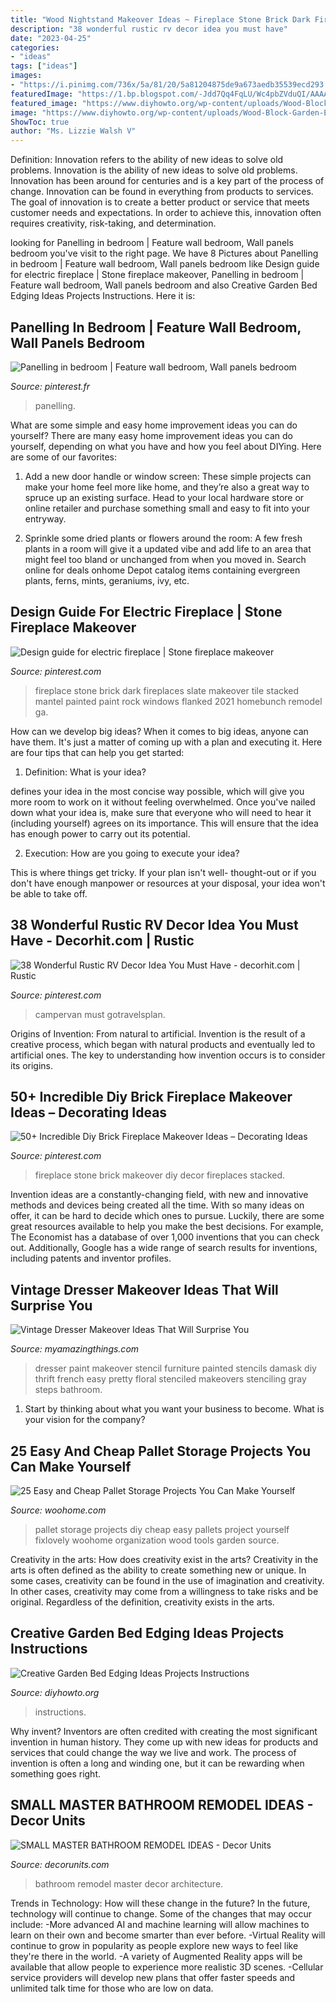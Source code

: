 ```yaml
---
title: "Wood Nightstand Makeover Ideas ~ Fireplace Stone Brick Dark Fireplaces Slate Makeover Tile Stacked Mantel Painted Paint Rock Windows Flanked 2021 Homebunch Remodel Ga"
description: "38 wonderful rustic rv decor idea you must have"
date: "2023-04-25"
categories:
- "ideas"
tags: ["ideas"]
images:
- "https://i.pinimg.com/736x/5a/81/20/5a81204875de9a673aedb35539ecd293.jpg"
featuredImage: "https://1.bp.blogspot.com/-Jdd7Qq4FqLU/Wc4pbZVduQI/AAAAAAAAiRE/YObMKyxulwYPn57tc3u0S0X4TeG0ZHjMQCLcBGAs/s1600/33-4.jpg"
featured_image: "https://www.diyhowto.org/wp-content/uploads/Wood-Block-Garden-Edging-20-Creative-Garden-Bed-Edging-Ideas-Projects-Instructions-DIYHowto.jpg"
image: "https://www.diyhowto.org/wp-content/uploads/Wood-Block-Garden-Edging-20-Creative-Garden-Bed-Edging-Ideas-Projects-Instructions-DIYHowto.jpg"
ShowToc: true
author: "Ms. Lizzie Walsh V"
---
```



Definition: Innovation refers to the ability of new ideas to solve old problems.
Innovation is the ability of new ideas to solve old problems. Innovation has been around for centuries and is a key part of the process of change. Innovation can be found in everything from products to services. The goal of innovation is to create a better product or service that meets customer needs and expectations. In order to achieve this, innovation often requires creativity, risk-taking, and determination.

	

		
looking for Panelling in bedroom | Feature wall bedroom, Wall panels bedroom you've visit to the right page. We have 8 Pictures about Panelling in bedroom | Feature wall bedroom, Wall panels bedroom like Design guide for electric fireplace | Stone fireplace makeover, Panelling in bedroom | Feature wall bedroom, Wall panels bedroom and also Creative Garden Bed Edging Ideas Projects Instructions. Here it is:
		
    
## Panelling In Bedroom | Feature Wall Bedroom, Wall Panels Bedroom

<img loading=lazy src="https://i.pinimg.com/736x/2a/aa/69/2aaa690fb4690a9fc86c8f264016d79a.jpg" onerror="this.onerror=null;this.src='https://tse2.mm.bing.net/th?id=OIP.pbxrcqpjzNeKAVwTQ2Z1qAHaJ3&amp;pid=15.1';" alt="Panelling in bedroom | Feature wall bedroom, Wall panels bedroom">

_Source: pinterest.fr_

>panelling. 

	

What are some simple and easy home improvement ideas you can do yourself?
There are many easy home improvement ideas you can do yourself, depending on what you have and how you feel about DIYing. Here are some of our favorites:
1. Add a new door handle or window screen: These simple projects can make your home feel more like home, and they’re also a great way to spruce up an existing surface. Head to your local hardware store or online retailer and purchase something small and easy to fit into your entryway.

2. Sprinkle some dried plants or flowers around the room: A few fresh plants in a room will give it a updated vibe and add life to an area that might feel too bland or unchanged from when you moved in. Search online for deals onhome Depot catalog items containing evergreen plants, ferns, mints, geraniums, ivy, etc.

    
## Design Guide For Electric Fireplace | Stone Fireplace Makeover

<img loading=lazy src="https://i.pinimg.com/736x/5a/81/20/5a81204875de9a673aedb35539ecd293.jpg" onerror="this.onerror=null;this.src='https://tse4.mm.bing.net/th?id=OIP.JeoYpiwbP-0FTjOLRc6KqAHaLH&amp;pid=15.1';" alt="Design guide for electric fireplace | Stone fireplace makeover">

_Source: pinterest.com_

>fireplace stone brick dark fireplaces slate makeover tile stacked mantel painted paint rock windows flanked 2021 homebunch remodel ga. 

	

How can we develop big ideas?
When it comes to big ideas, anyone can have them. It's just a matter of coming up with a plan and executing it. Here are four tips that can help you get started:
1. Definition: What is your idea?

 defines your idea in the most concise way possible, which will give you more room to work on it without feeling overwhelmed. Once you've nailed down what your idea is, make sure that everyone who will need to hear it (including yourself) agrees on its importance. This will ensure that the idea has enough power to carry out its potential.

2. Execution: How are you going to execute your idea?

This is where things get tricky. If your plan isn't well- thought-out or if you don't have enough manpower or resources at your disposal, your idea won't be able to take off.

    
## 38 Wonderful Rustic RV Decor Idea You Must Have - Decorhit.com | Rustic

<img loading=lazy src="https://i.pinimg.com/736x/65/c4/06/65c40621c1aff591d3ce59805596b46b.jpg" onerror="this.onerror=null;this.src='https://tse2.mm.bing.net/th?id=OIP.4mpqUQ-tjhF8-thsdEnLNgHaJt&amp;pid=15.1';" alt="38 Wonderful Rustic RV Decor Idea You Must Have - decorhit.com | Rustic">

_Source: pinterest.com_

>campervan must gotravelsplan. 

	

Origins of Invention: From natural to artificial.
Invention is the result of a creative process, which began with natural products and eventually led to artificial ones. The key to understanding how invention occurs is to consider its origins.

    
## 50+ Incredible Diy Brick Fireplace Makeover Ideas – Decorating Ideas

<img loading=lazy src="https://i.pinimg.com/736x/71/97/2f/71972fd33835d0fae0b4b92e56dd61b9.jpg" onerror="this.onerror=null;this.src='https://tse2.mm.bing.net/th?id=OIP.O-qE0zBwOI9W300DA799mgHaJ4&amp;pid=15.1';" alt="50+ Incredible Diy Brick Fireplace Makeover Ideas – Decorating Ideas">

_Source: pinterest.com_

>fireplace stone brick makeover diy decor fireplaces stacked. 

	

Invention ideas are a constantly-changing field, with new and innovative methods and devices being created all the time. With so many ideas on offer, it can be hard to decide which ones to pursue. Luckily, there are some great resources available to help you make the best decisions. For example, The Economist has a database of over 1,000 inventions that you can check out. Additionally, Google has a wide range of search results for inventions, including patents and inventor profiles.

    
## Vintage Dresser Makeover Ideas That Will Surprise You

<img loading=lazy src="http://myamazingthings.com/wp-content/uploads/2018/01/vintage-dresser-makeover-5-.jpg" onerror="this.onerror=null;this.src='https://tse1.mm.bing.net/th?id=OIP.q_oSHhpivVufyVdNlvjS8AHaLG&amp;pid=15.1';" alt="Vintage Dresser Makeover Ideas That Will Surprise You">

_Source: myamazingthings.com_

>dresser paint makeover stencil furniture painted stencils damask diy thrift french easy pretty floral stenciled makeovers stenciling gray steps bathroom. 

	

1) Start by thinking about what you want your business to become. What is your vision for the company?

    
## 25 Easy And Cheap Pallet Storage Projects You Can Make Yourself

<img loading=lazy src="http://www.woohome.com/wp-content/uploads/2015/07/pallet-storage-ideas-woohome-14.jpg" onerror="this.onerror=null;this.src='https://tse2.mm.bing.net/th?id=OIP.JQxzJP5e8pxr7iTfmOezwQHaNI&amp;pid=15.1';" alt="25 Easy and Cheap Pallet Storage Projects You Can Make Yourself">

_Source: woohome.com_

>pallet storage projects diy cheap easy pallets project yourself fixlovely woohome organization wood tools garden source. 

	

Creativity in the arts: How does creativity exist in the arts?
Creativity in the arts is often defined as the ability to create something new or unique. In some cases, creativity can be found in the use of imagination and creativity. In other cases, creativity may come from a willingness to take risks and be original. Regardless of the definition, creativity exists in the arts.

    
## Creative Garden Bed Edging Ideas Projects Instructions

<img loading=lazy src="https://www.diyhowto.org/wp-content/uploads/Wood-Block-Garden-Edging-20-Creative-Garden-Bed-Edging-Ideas-Projects-Instructions-DIYHowto.jpg" onerror="this.onerror=null;this.src='https://tse2.mm.bing.net/th?id=OIP.G30Sw2L_qyHGZ2VxrqdBYwHaLK&amp;pid=15.1';" alt="Creative Garden Bed Edging Ideas Projects Instructions">

_Source: diyhowto.org_

>instructions. 

	

Why invent?
Inventors are often credited with creating the most significant invention in human history. They come up with new ideas for products and services that could change the way we live and work. The process of invention is often a long and winding one, but it can be rewarding when something goes right.

    
## SMALL MASTER BATHROOM REMODEL IDEAS - Decor Units

<img loading=lazy src="https://1.bp.blogspot.com/-Jdd7Qq4FqLU/Wc4pbZVduQI/AAAAAAAAiRE/YObMKyxulwYPn57tc3u0S0X4TeG0ZHjMQCLcBGAs/s1600/33-4.jpg" onerror="this.onerror=null;this.src='https://tse4.mm.bing.net/th?id=OIP.ikC_UTJ-5xA1sy8fBDH4EwHaLJ&amp;pid=15.1';" alt="SMALL MASTER BATHROOM REMODEL IDEAS - Decor Units">

_Source: decorunits.com_

>bathroom remodel master decor architecture. 

	

Trends in Technology: How will these change in the future?
In the future, technology will continue to change. Some of the changes that may occur include: 
-More advanced AI and machine learning will allow machines to learn on their own and become smarter than ever before.
-Virtual Reality will continue to grow in popularity as people explore new ways to feel like they're there in the world.
-A variety of Augmented Reality apps will be available that allow people to experience more realistic 3D scenes.
-Cellular service providers will develop new plans that offer faster speeds and unlimited talk time for those who are low on data.

